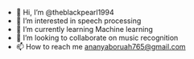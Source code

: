 - 👋 Hi, I’m @theblackpearl1994
- 👀 I’m interested in speech processing
- 🌱 I’m currently learning Machine learning
- 💞️ I’m looking to collaborate on music recognition
- 📫 How to reach me ananyaboruah765@gmail.com

<!---
theblackpearl1994/theblackpearl1994 is a ✨ special ✨ repository because its `README.md` (this file) appears on your GitHub profile.
You can click the Preview link to take a look at your changes.
--->
